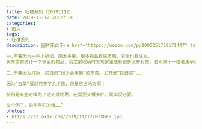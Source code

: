 ```yaml
---
title: 吐槽系列（20191112）
date: 2019-11-12 20:27:00
categories:
- 图片
tags:
- 吐槽系列
description: 图片来自于<a href="https://weibo.com/p/1005051720171447" target="_blank">quanmmmmm</a><br/> “双十一结束啦～不知道大家都买了啥，最近看推荐买买买的看得太多了，给大家推荐点不要买的。

一.不要因为一些小折扣，囤太多量。很多物品有保质期，资金也有成本。
买东西前统计一下家里的物品，我之前收纳时发现家里还有很多没开封的，去年双十一或者更早买来的东西。😴😴

二.不要因为打折，买自己“很少会用到”的东西。尤其是“捡白菜”……

因为“白菜”虽然花不了几个钱，但是它占地方啊！

特别是有些时候为了达到最优惠，还需要买很多件，属实没必要。

举个例子，前些年犯的傻……”
photos: 
- https://s2.ax1x.com/2019/11/12/M3XbFS.jpg
---
```

